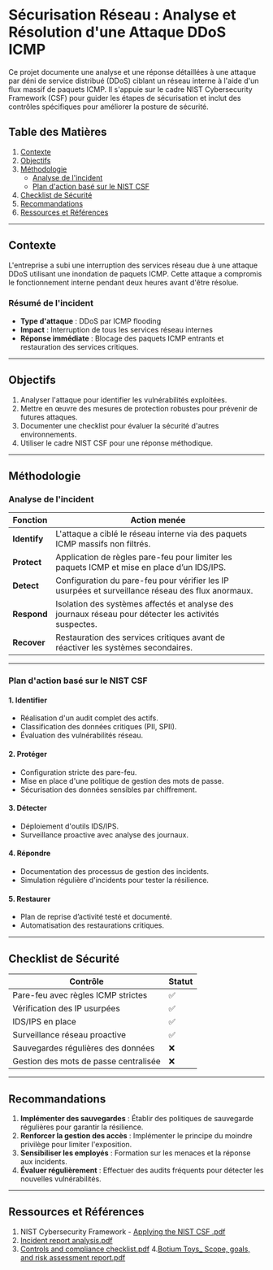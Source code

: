 # Sécurisation Réseau : Analyse et Résolution d'une Attaque DDoS ICMP

Ce projet documente une analyse et une réponse détaillées à une attaque par déni de service distribué (DDoS) ciblant un réseau interne à l'aide d'un flux massif de paquets ICMP. Il s'appuie sur le cadre NIST Cybersecurity Framework (CSF) pour guider les étapes de sécurisation et inclut des contrôles spécifiques pour améliorer la posture de sécurité.

## Table des Matières
1. [Contexte](#contexte)
2. [Objectifs](#objectifs)
3. [Méthodologie](#méthodologie)
    - [Analyse de l'incident](#analyse-de-lincident)
    - [Plan d'action basé sur le NIST CSF](#plan-daction-basé-sur-le-nist-csf)
4. [Checklist de Sécurité](#checklist-de-sécurité)
5. [Recommandations](#recommandations)
6. [Ressources et Références](#ressources-et-références)

---

## Contexte

L'entreprise a subi une interruption des services réseau due à une attaque DDoS utilisant une inondation de paquets ICMP. Cette attaque a compromis le fonctionnement interne pendant deux heures avant d'être résolue.

### Résumé de l'incident
- **Type d'attaque** : DDoS par ICMP flooding
- **Impact** : Interruption de tous les services réseau internes
- **Réponse immédiate** : Blocage des paquets ICMP entrants et restauration des services critiques.

---

## Objectifs

1. Analyser l'attaque pour identifier les vulnérabilités exploitées.
2. Mettre en œuvre des mesures de protection robustes pour prévenir de futures attaques.
3. Documenter une checklist pour évaluer la sécurité d'autres environnements.
4. Utiliser le cadre NIST CSF pour une réponse méthodique.

---

## Méthodologie

### Analyse de l'incident

| **Fonction**       | **Action menée**                                                                                       |
|---------------------|-------------------------------------------------------------------------------------------------------|
| **Identify**        | L'attaque a ciblé le réseau interne via des paquets ICMP massifs non filtrés.                         |
| **Protect**         | Application de règles pare-feu pour limiter les paquets ICMP et mise en place d’un IDS/IPS.           |
| **Detect**          | Configuration du pare-feu pour vérifier les IP usurpées et surveillance réseau des flux anormaux.     |
| **Respond**         | Isolation des systèmes affectés et analyse des journaux réseau pour détecter les activités suspectes.|
| **Recover**         | Restauration des services critiques avant de réactiver les systèmes secondaires.                      |

---

### Plan d'action basé sur le NIST CSF

#### **1. Identifier**
- Réalisation d'un audit complet des actifs.
- Classification des données critiques (PII, SPII).
- Évaluation des vulnérabilités réseau.

#### **2. Protéger**
- Configuration stricte des pare-feu.
- Mise en place d'une politique de gestion des mots de passe.
- Sécurisation des données sensibles par chiffrement.

#### **3. Détecter**
- Déploiement d'outils IDS/IPS.
- Surveillance proactive avec analyse des journaux.

#### **4. Répondre**
- Documentation des processus de gestion des incidents.
- Simulation régulière d'incidents pour tester la résilience.

#### **5. Restaurer**
- Plan de reprise d’activité testé et documenté.
- Automatisation des restaurations critiques.

---

## Checklist de Sécurité

| **Contrôle**                          | **Statut** |
|---------------------------------------|------------|
| Pare-feu avec règles ICMP strictes    | ✅          |
| Vérification des IP usurpées          | ✅          |
| IDS/IPS en place                      | ✅          |
| Surveillance réseau proactive         | ✅          |
| Sauvegardes régulières des données    | ❌          |
| Gestion des mots de passe centralisée | ❌          |

---

## Recommandations

1. **Implémenter des sauvegardes** : Établir des politiques de sauvegarde régulières pour garantir la résilience.
2. **Renforcer la gestion des accès** : Implémenter le principe du moindre privilège pour limiter l'exposition.
3. **Sensibiliser les employés** : Formation sur les menaces et la réponse aux incidents.
4. **Évaluer régulièrement** : Effectuer des audits fréquents pour détecter les nouvelles vulnérabilités.

---

## Ressources et Références

1. NIST Cybersecurity Framework - [Applying the NIST CSF .pdf](https://github.com/user-attachments/files/18285944/Applying.the.NIST.CSF.pdf)
2. [Incident report analysis.pdf](https://github.com/user-attachments/files/18285959/Incident.report.analysis.pdf)
3. [Controls and compliance checklist.pdf](https://github.com/user-attachments/files/18285960/Controls.and.compliance.checklist.pdf)
4.[Botium Toys_ Scope, goals, and risk assessment report.pdf](https://github.com/user-attachments/files/18285942/Botium.Toys_.Scope.goals.and.risk.assessment.report.pdf)
